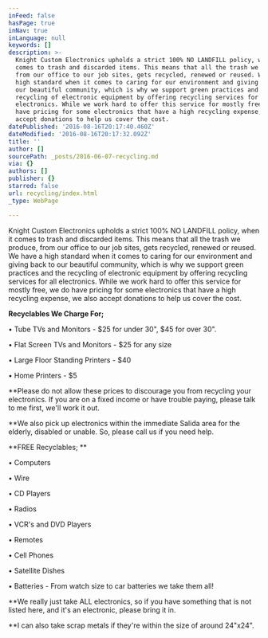 ```yaml
---
inFeed: false
hasPage: true
inNav: true
inLanguage: null
keywords: []
description: >-
  Knight Custom Electronics upholds a strict 100% NO LANDFILL policy, when it
  comes to trash and discarded items. This means that all the trash we produce,
  from our office to our job sites, gets recycled, renewed or reused. We have a
  high standard when it comes to caring for our environment and giving back to
  our beautiful community, which is why we support green practices and the
  recycling of electronic equipment by offering recycling services for all
  electronics. While we work hard to offer this service for mostly free, we do
  have pricing for some electronics that have a high recycling expense, we also
  accept donations to help us cover the cost. 
datePublished: '2016-08-16T20:17:40.460Z'
dateModified: '2016-08-16T20:17:32.092Z'
title: ''
author: []
sourcePath: _posts/2016-06-07-recycling.md
via: {}
authors: []
publisher: {}
starred: false
url: recycling/index.html
_type: WebPage

---
```

Knight Custom Electronics upholds a strict 100% NO LANDFILL policy, when it comes to trash and discarded items. This means that all the trash we produce, from our office to our job sites, gets recycled, renewed or reused. We have a high standard when it comes to caring for our environment and giving back to our beautiful community, which is why we support green practices and the recycling of electronic equipment by offering recycling services for all electronics. While we work hard to offer this service for mostly free, we do have pricing for some electronics that have a high recycling expense, we also accept donations to help us cover the cost. 

**Recyclables We Charge For;**

• Tube TVs and Monitors - $25 for under 30", $45 for over 30". 

• Flat Screen TVs and Monitors - $25 for any size

• Large Floor Standing Printers - $40

• Home Printers - $5

\*\*Please do not allow these prices to discourage you from recycling your electronics. If you are on a fixed income or have trouble paying, please talk to me first, we'll work it out. 

\*\*We also pick up electronics within the immediate Salida area for the elderly, disabled or unable. So, please call us if you need help. 

**FREE Recyclables; **

• Computers 

• Wire 

• CD Players 

• Radios 

• VCR's and DVD Players 

• Remotes

• Cell Phones

• Satellite Dishes 

• Batteries - From watch size to car batteries we take them all!

\*\*We really just take ALL electronics, so if you have something that is not listed here, and it's an electronic, please bring it in.

\*\*I can also take scrap metals if they're within the size of around 24"x24".